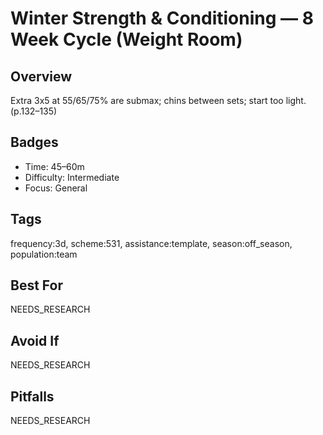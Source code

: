 # Winter Strength & Conditioning — 8 Week Cycle (Weight Room)

## Overview
Extra 3x5 at 55/65/75% are submax; chins between sets; start too light. (p.132–135)

## Badges
- Time: 45–60m
- Difficulty: Intermediate
- Focus: General

## Tags
frequency:3d, scheme:531, assistance:template, season:off_season, population:team

## Best For
NEEDS_RESEARCH

## Avoid If
NEEDS_RESEARCH

## Pitfalls
NEEDS_RESEARCH

